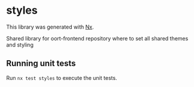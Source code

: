 # styles

This library was generated with [Nx](https://nx.dev).

Shared library for oort-frontend repository where to set all shared themes and styling

## Running unit tests

Run `nx test styles` to execute the unit tests.
